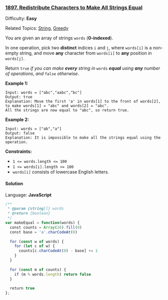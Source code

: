 ### [1897\. Redistribute Characters to Make All Strings Equal](https://leetcode.com/problems/redistribute-characters-to-make-all-strings-equal/)

Difficulty: **Easy**  

Related Topics: [String](https://leetcode.com/tag/string/), [Greedy](https://leetcode.com/tag/greedy/)


You are given an array of strings `words` (**0-indexed**).

In one operation, pick two **distinct** indices `i` and `j`, where `words[i]` is a non-empty string, and move **any** character from `words[i]` to **any** position in `words[j]`.

Return `true` _if you can make **every** string in_ `words` _**equal** using **any** number of operations_, _and_ `false` _otherwise_.

**Example 1:**

```
Input: words = ["abc","aabc","bc"]
Output: true
Explanation: Move the first 'a' in words[1] to the front of words[2],
to make words[1] = "abc" and words[2] = "abc".
All the strings are now equal to "abc", so return true.
```

**Example 2:**

```
Input: words = ["ab","a"]
Output: false
Explanation: It is impossible to make all the strings equal using the operation.
```

**Constraints:**

*   `1 <= words.length <= 100`
*   `1 <= words[i].length <= 100`
*   `words[i]` consists of lowercase English letters.


#### Solution

Language: **JavaScript**

```javascript
/**
 * @param {string[]} words
 * @return {boolean}
 */
var makeEqual = function(words) {
  const counts = Array(26).fill(0)
  const base = 'a'.charCodeAt(0)
  
  for (const w of words) {
    for (let c of w) {
      counts[c.charCodeAt(0) - base] += 1
    }
  }
  
  for (const m of counts) {
    if (m % words.length) return false
  }
  
  return true
};
```